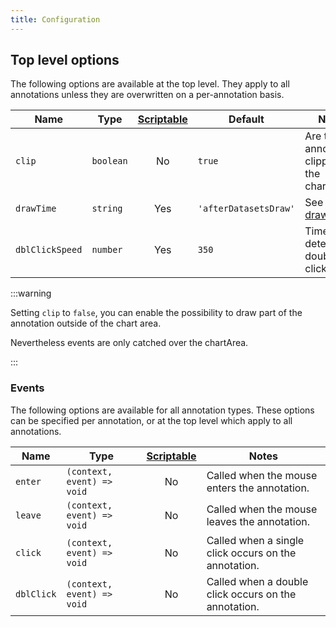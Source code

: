 ```yaml
---
title: Configuration
---
```


## Top level options

The following options are available at the top level. They apply to all annotations unless they are overwritten on a per-annotation basis.

| Name | Type | [Scriptable](options#scriptable-options) | Default | Notes
| ---- | ---- | :----: | ---- | ----
| `clip` | `boolean` | No | `true` | Are the annotations clipped to the chartArea.
| `drawTime` | `string` | Yes | `'afterDatasetsDraw'` | See [drawTime](options#draw-time)
| `dblClickSpeed` | `number` | Yes | `350` | Time to detect a double click in ms.

:::warning

Setting `clip` to `false`, you can enable the possibility to draw part of the annotation outside of the chart area.

Nevertheless events are only catched over the chartArea.

:::

### Events

The following options are available for all annotation types. These options can be specified per annotation, or at the top level which apply to all annotations.

| Name | Type | [Scriptable](options#scriptable-options) | Notes
| ---- | ---- | :----: | ----
| `enter` | `(context, event) => void` | No | Called when the mouse enters the annotation.
| `leave` | `(context, event) => void` | No | Called when the mouse leaves the annotation.
| `click` | `(context, event) => void` | No | Called when a single click occurs on the annotation.
| `dblClick` | `(context, event) => void` | No | Called when a double click occurs on the annotation.
